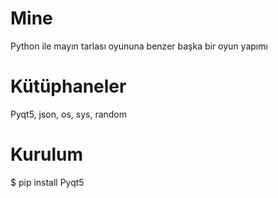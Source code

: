 # Mine

Python ile mayın tarlası oyununa benzer başka bir oyun yapımı

# Kütüphaneler

Pyqt5, json, os, sys, random

# Kurulum

$ pip install Pyqt5

